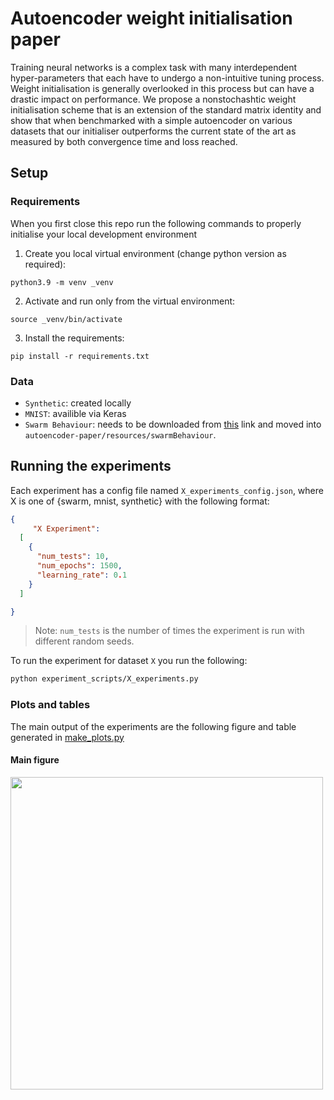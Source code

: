 # Autoencoder weight initialisation paper

Training neural networks is a complex task with many interdependent hyper-parameters that each have to undergo a non-intuitive tuning
process. Weight initialisation is generally overlooked in this process but
can have a drastic impact on performance. We propose a nonstochashtic
weight initialisation scheme that is an extension of the standard matrix
identity and show that when benchmarked with a simple autoencoder
on various datasets that our initialiser outperforms the current state of
the art as measured by both convergence time and loss reached.

## Setup

### Requirements

When you first close this repo run the following commands to properly initialise your local development environment

1. Create you local virtual environment (change python version as required):
```shell
python3.9 -m venv _venv
```

2. Activate and run only from the virtual environment:
```shell
source _venv/bin/activate
```

3. Install the requirements:
```shell
pip install -r requirements.txt
```

### Data

- `Synthetic`: created locally
- `MNIST`: availible via Keras
- `Swarm Behaviour`: needs to be downloaded from [this](https://www.kaggle.com/datasets/deepcontractor/swarm-behaviour-classification) link and moved into `autoencoder-paper/resources/swarmBehaviour`.

## Running the experiments
Each experiment has a config file named `X_experiments_config.json`, where X is one of {swarm, mnist, synthetic} with the following format:

```json
{
     "X Experiment":
  [
    {
      "num_tests": 10,
      "num_epochs": 1500,
      "learning_rate": 0.1
    }
  ]

}
```
> Note: `num_tests` is the number of times the experiment is run with different random seeds.

To run the experiment for dataset `X` you run the following:
```bash
python experiment_scripts/X_experiments.py
```

### Plots and tables

The main output of the experiments are the following figure and table generated in [make_plots.py](src/make_plots.py)

#### Main figure

<img src="https://user-images.githubusercontent.com/37986581/186881692-68e8d6f6-d72a-4251-9567-b1b7e2f6e278.png" width="500">
